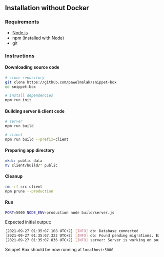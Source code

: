 ## Installation without Docker

### Requirements
- [Node.js](https://nodejs.org/en/)
- npm (installed with Node)
- git

### Instructions

#### Downloading source code

```bash
# clone repository
git clone https://github.com/pawelmalak/snippet-box
cd snippet-box

# install dependencies
npm run init
```

#### Building server & client code
```bash
# server
npm run build

# client
npm run build --prefix=client
```

#### Preparing app directory
```bash
mkdir public data
mv client/build/* public
```

#### Cleanup
```bash
rm -rf src client
npm prune --production
```

#### Run
```bash
PORT=5000 NODE_ENV=production node build/server.js
```

Expected initial output:
```bash
[2021-09-27 01:35:07.108 UTC+2] [INFO] db: Database connected
[2021-09-27 01:35:07.322 UTC+2] [INFO] db: Found pending migrations. Executing...
[2021-09-27 01:35:07.836 UTC+2] [INFO] server: Server is working on port 5000 in production mode
```

Snippet Box should be now running at `localhost:5000`